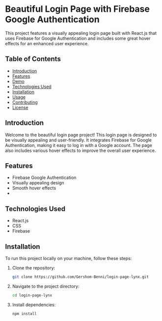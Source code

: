 # Beautiful Login Page with Firebase Google Authentication

This project features a visually appealing login page built with React.js that uses Firebase for Google Authentication and includes some great hover effects for an enhanced user experience.

## Table of Contents

- [Introduction](#introduction)
- [Features](#features)
- [Demo](#demo)
- [Technologies Used](#technologies-used)
- [Installation](#installation)
- [Usage](#usage)
- [Contributing](#contributing)
- [License](#license)

## Introduction

Welcome to the beautiful login page project! This login page is designed to be visually appealing and user-friendly. It integrates Firebase for Google Authentication, making it easy to log in with a Google account. The page also includes various hover effects to improve the overall user experience.

## Features

- Firebase Google Authentication
- Visually appealing design
- Smooth hover effects
- 
## Technologies Used

- React.js
- CSS
- Firebase

## Installation

To run this project locally on your machine, follow these steps:

1. Clone the repository:
    ```sh
    git clone https://github.com/Gershom-Benni/login-page-lynx.git
    ```
2. Navigate to the project directory:
    ```sh
    cd login-page-lynx
    ```
3. Install dependencies:
    ```sh
    npm install
    ```
